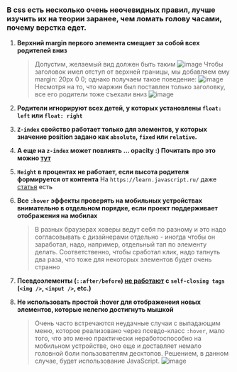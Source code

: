 ### В css есть несколько очень неочевидных правил, лучше изучить их на теории заранее, чем ломать голову часами, почему верстка едет.

1. **Верхний margin первого элемента смещает за собой всех родителей вниз**
    > Допустим, желаемый вид должен быть таким
    > ![image](https://user-images.githubusercontent.com/12808495/55340918-d92bca80-54cf-11e9-9701-eed499af7a05.png)
    > Чтобы заголовок имел отступ от верхней границы, мы добавляем ему margin: 20px 0 0; однако получаем такое поведение:
    > ![image](https://user-images.githubusercontent.com/12808495/55340961-f52f6c00-54cf-11e9-8506-09894ce1988e.png)
    > Несмотря на то, что маржин был поставлен только заголовку, все его родители тоже съехали вниз
    > ![image](https://user-images.githubusercontent.com/12808495/55341005-0a0bff80-54d0-11e9-8ac2-1ca16dbc40a3.png)

2. **Родители игнорируют всех детей, у которых установлены `float: left` или `float: right`**

3. **`Z-index` свойство работает только для элементов, у которых значение position задано как `absolute`, `fixed` или `relative`.**

4. **А еще на `z-index` может повлиять ... opacity :) Почитать про это можно [тут](https://habrahabr.ru/post/166435/)**

5. **`Height` в процентах не работает, если высота родителя формируется от контента**
    На `https://learn.javascript.ru/` даже [статья](https://learn.javascript.ru/height-percent) есть

6. **Все `:hover` эффекты проверять на мобильных устройствах внимательно в отдельном порядке, если проект поддерживает отображения на мобилах**
    > В разных браузерах ховеры ведут себя по разному и это надо согласовывать с дизайнерами отдельно - иногда чтобы он заработал, надо, например, отдельный тап по элементу делать. Соответственно, чтобы сработал клик, надо тапнуть два раза, что тоже для некоторых элементов будет очень странно

7. **Псевдоэлементы (`::after/before`) [не работают](https://stackoverflow.com/questions/14585070/css-after-pseudo-element-not-showing-up-on-img/14586588#14586588) с `self-closing tags` (`<img />`, `<input />`, etc.)**

8. **Не использовать простой :hover для отображенеия новых элементов, которые нелегко достигнуть мышкой**
    > Очень часто встречаются неудачные случаи с выпадающим меню, которое реализовано через псевдо-класс `:hover`, мало того, что это меню практически неработоспособно на мобильном устройстве, оно еще и доставляет немало головной боли пользователям десктопов. Решением, в данном случае, будет использование JavaScript.
    > ![image](https://habrastorage.org/files/45f/aa7/1eb/45faa71eb7e74d3b8c39773cd181f298.gif)